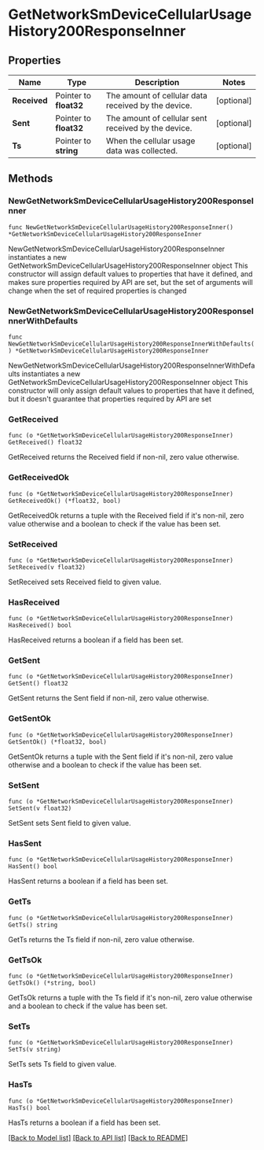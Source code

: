 # GetNetworkSmDeviceCellularUsageHistory200ResponseInner

## Properties

Name | Type | Description | Notes
------------ | ------------- | ------------- | -------------
**Received** | Pointer to **float32** | The amount of cellular data received by the device. | [optional] 
**Sent** | Pointer to **float32** | The amount of cellular sent received by the device. | [optional] 
**Ts** | Pointer to **string** | When the cellular usage data was collected. | [optional] 

## Methods

### NewGetNetworkSmDeviceCellularUsageHistory200ResponseInner

`func NewGetNetworkSmDeviceCellularUsageHistory200ResponseInner() *GetNetworkSmDeviceCellularUsageHistory200ResponseInner`

NewGetNetworkSmDeviceCellularUsageHistory200ResponseInner instantiates a new GetNetworkSmDeviceCellularUsageHistory200ResponseInner object
This constructor will assign default values to properties that have it defined,
and makes sure properties required by API are set, but the set of arguments
will change when the set of required properties is changed

### NewGetNetworkSmDeviceCellularUsageHistory200ResponseInnerWithDefaults

`func NewGetNetworkSmDeviceCellularUsageHistory200ResponseInnerWithDefaults() *GetNetworkSmDeviceCellularUsageHistory200ResponseInner`

NewGetNetworkSmDeviceCellularUsageHistory200ResponseInnerWithDefaults instantiates a new GetNetworkSmDeviceCellularUsageHistory200ResponseInner object
This constructor will only assign default values to properties that have it defined,
but it doesn't guarantee that properties required by API are set

### GetReceived

`func (o *GetNetworkSmDeviceCellularUsageHistory200ResponseInner) GetReceived() float32`

GetReceived returns the Received field if non-nil, zero value otherwise.

### GetReceivedOk

`func (o *GetNetworkSmDeviceCellularUsageHistory200ResponseInner) GetReceivedOk() (*float32, bool)`

GetReceivedOk returns a tuple with the Received field if it's non-nil, zero value otherwise
and a boolean to check if the value has been set.

### SetReceived

`func (o *GetNetworkSmDeviceCellularUsageHistory200ResponseInner) SetReceived(v float32)`

SetReceived sets Received field to given value.

### HasReceived

`func (o *GetNetworkSmDeviceCellularUsageHistory200ResponseInner) HasReceived() bool`

HasReceived returns a boolean if a field has been set.

### GetSent

`func (o *GetNetworkSmDeviceCellularUsageHistory200ResponseInner) GetSent() float32`

GetSent returns the Sent field if non-nil, zero value otherwise.

### GetSentOk

`func (o *GetNetworkSmDeviceCellularUsageHistory200ResponseInner) GetSentOk() (*float32, bool)`

GetSentOk returns a tuple with the Sent field if it's non-nil, zero value otherwise
and a boolean to check if the value has been set.

### SetSent

`func (o *GetNetworkSmDeviceCellularUsageHistory200ResponseInner) SetSent(v float32)`

SetSent sets Sent field to given value.

### HasSent

`func (o *GetNetworkSmDeviceCellularUsageHistory200ResponseInner) HasSent() bool`

HasSent returns a boolean if a field has been set.

### GetTs

`func (o *GetNetworkSmDeviceCellularUsageHistory200ResponseInner) GetTs() string`

GetTs returns the Ts field if non-nil, zero value otherwise.

### GetTsOk

`func (o *GetNetworkSmDeviceCellularUsageHistory200ResponseInner) GetTsOk() (*string, bool)`

GetTsOk returns a tuple with the Ts field if it's non-nil, zero value otherwise
and a boolean to check if the value has been set.

### SetTs

`func (o *GetNetworkSmDeviceCellularUsageHistory200ResponseInner) SetTs(v string)`

SetTs sets Ts field to given value.

### HasTs

`func (o *GetNetworkSmDeviceCellularUsageHistory200ResponseInner) HasTs() bool`

HasTs returns a boolean if a field has been set.


[[Back to Model list]](../README.md#documentation-for-models) [[Back to API list]](../README.md#documentation-for-api-endpoints) [[Back to README]](../README.md)


